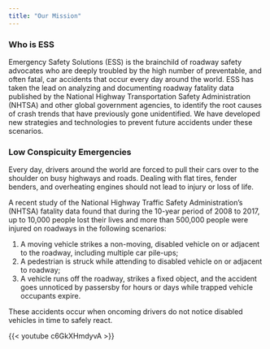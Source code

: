 ```yaml
---
title: "Our Mission"
---
```

### Who is ESS
Emergency Safety Solutions (ESS) is the brainchild of roadway safety advocates who 
are deeply troubled by the high number of preventable, and often fatal, car accidents 
that occur every day around the world. ESS has taken the lead on analyzing and documenting
roadway fatality data published by the National Highway Transportation Safety 
Administration (NHTSA) and other global government agencies, to identify the root causes 
of crash trends that have previously gone unidentified. We have developed new 
strategies and technologies to prevent future accidents under these scenarios. 

### Low Conspicuity Emergencies
Every day, drivers around the world are forced to pull their cars over to the shoulder on busy 
highways and roads. Dealing with flat tires, fender benders, and overheating engines should not 
lead to injury or loss of life.

A recent study of the National Highway Traffic Safety Administration’s (NHTSA) fatality data found that 
during the 10-year period of 2008 to 2017, up to 10,000 people lost their lives and more than 500,000 people were injured on roadways in the following scenarios:

1.	A moving vehicle strikes a non-moving, disabled vehicle on or adjacent to the roadway, including multiple car pile-ups;
2.	A pedestrian is struck while attending to disabled vehicle on or adjacent to roadway;
3.	A vehicle runs off the roadway, strikes a fixed object, and the accident goes unnoticed by passersby for hours or days while trapped vehicle occupants expire.

These accidents occur when oncoming drivers do not notice disabled vehicles in time to safely react.

{{< youtube c6GkXHmdyvA >}}
